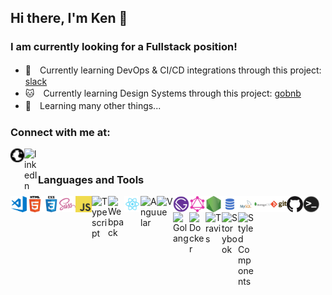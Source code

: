 ## Hi there, I'm Ken 👋

### I am currently looking for a Fullstack position!
- 🐼　Currently learning DevOps & CI/CD integrations through this project: [slack][slack] 
- 🐱　Currently learning Design Systems through this project: [gobnb][gobnb]
- 🐶　Learning many other things...

### Connect with me at:

[<img align="left" alt="website" width="22px" src="https://raw.githubusercontent.com/iconic/open-iconic/master/svg/globe.svg" />][website]
[<img align="left" alt="linkedIn" width="22px" src="https://cdn.jsdelivr.net/npm/simple-icons@v3/icons/linkedin.svg" />][linkedin]

<br />

### Languages and Tools


<img align="left" alt="Visual Studio Code" width="26px" src="https://raw.githubusercontent.com/github/explore/80688e429a7d4ef2fca1e82350fe8e3517d3494d/topics/visual-studio-code/visual-studio-code.png" />
<img align="left" alt="HTML5" width="26px" src="https://raw.githubusercontent.com/github/explore/80688e429a7d4ef2fca1e82350fe8e3517d3494d/topics/html/html.png" />
<img align="left" alt="CSS3" width="26px" src="https://raw.githubusercontent.com/github/explore/80688e429a7d4ef2fca1e82350fe8e3517d3494d/topics/css/css.png" />
<img align="left" alt="Sass" width="26px" src="https://raw.githubusercontent.com/github/explore/80688e429a7d4ef2fca1e82350fe8e3517d3494d/topics/sass/sass.png" />
<img align="left" alt="JavaScript" width="26px" src="https://raw.githubusercontent.com/github/explore/80688e429a7d4ef2fca1e82350fe8e3517d3494d/topics/javascript/javascript.png" />
<img align="left" alt="Typescript" width="26px" src="https://user-images.githubusercontent.com/43525282/89113279-a9723700-d423-11ea-8b2b-f963a6b64ca4.png" />
<img align="left" alt="Webpack" width="26px" src="https://user-images.githubusercontent.com/43525282/93481759-c53a7b00-f8b3-11ea-9235-dc0778cd3c18.png" />
<img align="left" alt="React" width="26px" src="https://raw.githubusercontent.com/github/explore/80688e429a7d4ef2fca1e82350fe8e3517d3494d/topics/react/react.png" />
<img align="left" alt="Angular" width="26px"
src="https://user-images.githubusercontent.com/43525282/93307021-68f13180-f7b5-11ea-8086-d45e50506e73.png" />
<img align="left" alt="Vue" width="26px" src="https://user-images.githubusercontent.com/43525282/93307267-a655bf00-f7b5-11ea-9a79-4ca20feda1c3.png" />
<img align="left" alt="Gatsby" width="26px" src="https://raw.githubusercontent.com/github/explore/e94815998e4e0713912fed477a1f346ec04c3da2/topics/gatsby/gatsby.png" />
<img align="left" alt="GraphQL" width="26px" src="https://raw.githubusercontent.com/github/explore/80688e429a7d4ef2fca1e82350fe8e3517d3494d/topics/graphql/graphql.png" />
<img align="left" alt="Node.js" width="26px" src="https://raw.githubusercontent.com/github/explore/80688e429a7d4ef2fca1e82350fe8e3517d3494d/topics/nodejs/nodejs.png" />
<img align="left" alt="SQL" width="26px" src="https://raw.githubusercontent.com/github/explore/80688e429a7d4ef2fca1e82350fe8e3517d3494d/topics/sql/sql.png" />
<img align="left" alt="MySQL" width="26px" src="https://raw.githubusercontent.com/github/explore/80688e429a7d4ef2fca1e82350fe8e3517d3494d/topics/mysql/mysql.png" />
<img align="left" alt="MongoDB" width="26px" src="https://raw.githubusercontent.com/github/explore/80688e429a7d4ef2fca1e82350fe8e3517d3494d/topics/mongodb/mongodb.png" />
<img align="left" alt="Git" width="26px" src="https://raw.githubusercontent.com/github/explore/80688e429a7d4ef2fca1e82350fe8e3517d3494d/topics/git/git.png" />
<img align="left" alt="GitHub" width="26px" src="https://raw.githubusercontent.com/github/explore/78df643247d429f6cc873026c0622819ad797942/topics/github/github.png" />
<img align="left" alt="Terminal" width="26px" src="https://raw.githubusercontent.com/github/explore/80688e429a7d4ef2fca1e82350fe8e3517d3494d/topics/terminal/terminal.png" />
<img align="left" alt="Golang" width="26px" src="https://user-images.githubusercontent.com/43525282/89113292-c0188e00-d423-11ea-97ea-b1bcf01999dd.png" />
<img align="left" alt="Docker" width="26px" src="https://user-images.githubusercontent.com/43525282/89113196-c823fe00-d422-11ea-8dbe-fe493a78a0f0.png" />
<img align="left" alt="Travis" width="26px" src="https://user-images.githubusercontent.com/43525282/89113256-7039c700-d423-11ea-9515-e392301677a5.png" />
<img align="left" alt="Storybook" width="26px" src="https://user-images.githubusercontent.com/43525282/89219908-83fd3e80-d585-11ea-88a1-ebadbb221b39.png" />
<img align="left" alt="Styled Components" width="26px" src="https://user-images.githubusercontent.com/43525282/89219863-6fb94180-d585-11ea-8c1a-948a766d1940.png" />


<br />
<br />

[website]: https://www.kokiebisu.com
[school]: https://www.biblio-tech.jp
[linkedin]: https://www.linkedin.com/in/kokiebisu/
[slack]: https://github.com/kokiebisu/slack
[gobnb]: https://github.com/kokiebisu/gobnb

